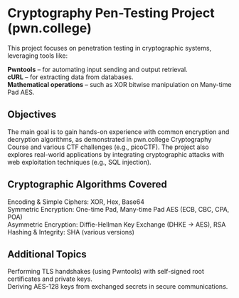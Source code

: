 # Cryptography Pen-Testing Project (pwn.college)

This project focuses on penetration testing in cryptographic systems, leveraging tools like:

**Pwntools** – for automating input sending and output retrieval.  
**cURL** – for extracting data from databases.  
**Mathematical operations** – such as XOR bitwise manipulation on Many-time Pad AES.  

## Objectives

The main goal is to gain hands-on experience with common encryption and decryption algorithms, as demonstrated in pwn.college Cryptography Course and various CTF challenges (e.g., picoCTF). The project also explores real-world applications by integrating cryptographic attacks with web exploitation techniques (e.g., SQL injection).

## Cryptographic Algorithms Covered

Encoding & Simple Ciphers: XOR, Hex, Base64  
Symmetric Encryption: One-time Pad, Many-time Pad AES (ECB, CBC, CPA, POA)  
Asymmetric Encryption: Diffie-Hellman Key Exchange (DHKE → AES), RSA  
Hashing & Integrity: SHA (various versions)  

## Additional Topics

Performing TLS handshakes (using Pwntools) with self-signed root certificates and private keys.  
Deriving AES-128 keys from exchanged secrets in secure communications.
